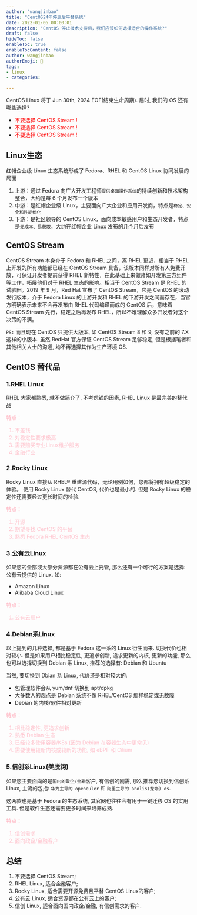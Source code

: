 ```yaml
---
author: "wangjinbao"
title: "CentOS24年停更后平替系统"
date: 2022-01-05 00:00:01
description: "CentOS 停止技术支持后，我们应该如何选择适合的操作系统?"
draft: false
hideToc: false
enableToc: true
enableTocContent: false
author: wangjinbao
authorEmoji: 👻
tags: 
- linux
- categories:

---
```

CentOS Linux 将于 Jun 30th, 2024 EOF(结束生命周期). 届时, 我们的 OS 还有哪些选择?
+ <font style="color:red">不要选择 CentOS Stream ! </font>
+ <font style="color:red">不要选择 CentOS Stream ! </font>
+ <font style="color:red">不要选择 CentOS Stream ! </font>
## Linux生态
红帽企业级 Linux 生态系统形成了 Fedora、RHEL 和 CentOS Linux 协同发展的局面
1. 上游：通过 Fedora 向广大开发工程师`提供桌面操作系统`的持续创新和技术架构整合，大约是每 6 个月发布一个版本
2. 中游：是红帽企业级 Linux，主要面向广大企业和应用开发商，特点是`稳定、安全和性能优化`
3. 下游：是社区领导的 CentOS Linux，面向成本敏感用户和生态开发者，特点是`无成本、易获取`，大约在红帽企业 Linux 发布的几个月后发布

## CentOS Stream
CentOS Stream 本身介于 Fedora 和 RHEL 之间，离 RHEL 更近，相当于 RHEL 上开发的所有功能都已经在 CentOS Stream 具备，该版本同样对所有人免费开放，可保证开发者提前获得 RHEL 新特性，在此基础上来做诸如开发第三方组件等工作，拓展他们对于 RHEL 生态的影响。相当于 CentOS Stream 是 RHEL 的试验田。2019 年 9 月，Red Hat 宣布了 CentOS Stream，它是 CentOS 的滚动发行版本，介于 Fedora Linux 的上游开发和 RHEL 的下游开发之间而存在，当官方明确表示未来不会再发布由 RHEL 代码编译而成的 CentOS 后，意味着 CentOS Stream 先行，稳定之后再发布 RHEL，所以不难理解众多开发者对这个决策的不满。

`PS:`
而且现在 CentOS 只提供大版本, 如 CentOS Stream 8 和 9, 没有之前的 7.X 这样的小版本.
虽然 RedHat 官方保证 CentOS Stream 足够稳定, 但是根据笔者和其他相关人士的沟通, 均不再选择其作为生产环境 OS.

## CentOS 替代品
### 1.RHEL Linux
RHEL 大家都熟悉, 就不做简介了. 不考虑钱的因素, RHEL Linux 是最完美的替代品

<font style="color:pink">**特点：**
1. 不差钱
2. 对稳定性要求极高
3. 需要购买专业Linux维护服务
4. 金融行业
</font>

### 2.Rocky Linux
Rocky Linux 直接从 RHEL® 重建源代码，无论用例如何，您都将拥有超级稳定的体验。
使用 Rocky Linux 替代 CentOS, 代价也是最小的. 但是 Rocky Linux 的稳定性还需要经过更长时间的检验.

<font style="color:pink">**特点：**
1. 开源
2. 期望寻找 CentOS 的平替
3. 熟悉 Fedora RHEL CentOS 生态
</font>

### 3.公有云Linux
如果您的全部或大部分资源都在公有云上托管, 那么还有一个可行的方案是选择: 公有云提供的 Linux. 如:
+ Amazon Linux
+ Alibaba Cloud Linux

<font style="color:pink">**特点：**
1. 公有云用户
</font>

### 4.Debian系Linux
以上提到的几种选择, 都是基于 Fedora 这一系的 Linux 衍生而来. 切换代价也相对较小.
但是如果用户相比稳定性, 更追求创新, 追求更新的内核, 更新的功能, 那么也可以选择切换到 Debian 系 Linux, 推荐的选择有: Debian 和 Ubuntu

当然, 要切换到 Dbian 系 Linux, 代价还是相对较大的:
+ 包管理软件会从 yum/dnf 切换到 apt/dpkg
+ 大多数人的观点是 Debian 系统不像 RHEL/CentOS 那样稳定或无故障
+ Debian 的内核/软件相对更新

<font style="color:pink">**特点：**
1. 相比稳定性, 更追求创新
2. 熟悉 Debian 生态
3. 已经较多使用容器/K8s (因为 Debian 在容器生态中更常见)
4. 需要使用较新内核或较新的功能, 如 eBPF 和 Cilium
</font>

### 5.信创系Linux(美脱钩)
如果您主要面向的是`国内的政企/金融`客户, 有信创的刚需, 那么推荐您切换到信创系 Linux, 主流的包括:  `华为主导的 openeuler` 和 `阿里主导的 anolis(龙蜥) os`.

这两款也是基于 Fedora 的生态系统, 其官网也往往会有用于一键迁移 OS 的实用工具. 但是软件生态还需要更多时间来培养成熟.

<font style="color:pink">**特点：**
1. 信创需求
2. 面向政企/金融客户
</font>

## 总结
1. 不要选择 CentOS Stream;
2. RHEL Linux, 适合金融客户;
3. Rocky Linux, 适合需要开源免费且平替 CentOS Linux的客户;
4. 公有云 Linux, 适合资源都在公有云上的客户;
5. 信创 Linux, 适合面向国内政企/金融, 有信创需求的客户.
